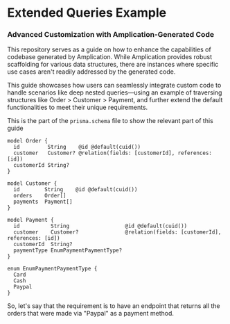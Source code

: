 # Extended Queries Example

### Advanced Customization with Amplication-Generated Code

This repository serves as a guide on how to enhance the capabilities of codebase generated by Amplication. While Amplication provides robust scaffolding for various data structures, there are instances where specific use cases aren't readily addressed by the generated code. 

This guide showcases how users can seamlessly integrate custom code to handle scenarios like deep nested queries—using an example of traversing structures like Order > Customer > Payment, and further extend the default functionalities to meet their unique requirements.

This is the part of the `prisma.schema` file to show the relevant part of this guide

```prisma
model Order {
  id         String    @id @default(cuid())
  customer   Customer? @relation(fields: [customerId], references: [id])
  customerId String?
}

model Customer {
  id        String    @id @default(cuid())
  orders    Order[]
  payments  Payment[]
}

model Payment {
  id          String                  @id @default(cuid())
  customer    Customer?               @relation(fields: [customerId], references: [id])
  customerId  String?
  paymentType EnumPaymentPaymentType?
}

enum EnumPaymentPaymentType {
  Card
  Cash
  Paypal
}
```

So, let's say that the requirement is to have an endpoint that returns all the orders that were made via "Paypal" as a payment method.

